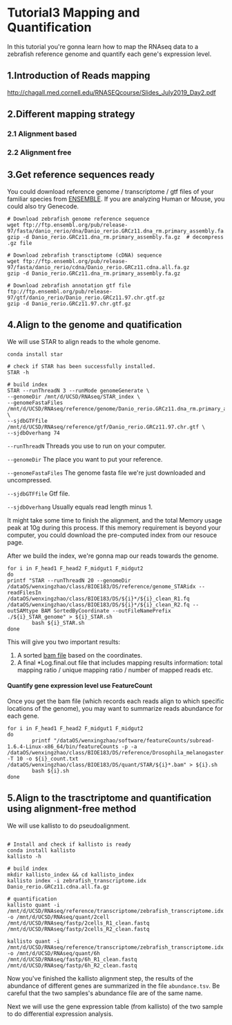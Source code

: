 # Tutorial3 Mapping and Quantification
In this tutorial you're gonna learn how to map the RNAseq data to a zebrafish reference genome and quantify each gene's expression level. 

## 1.Introduction of Reads mapping
http://chagall.med.cornell.edu/RNASEQcourse/Slides_July2019_Day2.pdf

## 2.Different mapping strategy 
### 2.1 Alignment based
### 2.2 Alignment free

## 3.Get reference sequences ready
You could download reference genome / transcriptome / gtf files of your familiar species from [ENSEMBLE](https://uswest.ensembl.org/info/data/ftp/index.html).
If you are analyzing Human or Mouse, you could also try Genecode.

```Shell
# Download zebrafish genome reference sequence 
wget ftp://ftp.ensembl.org/pub/release-97/fasta/danio_rerio/dna/Danio_rerio.GRCz11.dna_rm.primary_assembly.fa.gz
gzip -d Danio_rerio.GRCz11.dna_rm.primary_assembly.fa.gz  # decompress .gz file 

# Download zebrafish transctiptome (cDNA) sequence
wget ftp://ftp.ensembl.org/pub/release-97/fasta/danio_rerio/cdna/Danio_rerio.GRCz11.cdna.all.fa.gz
gzip -d Danio_rerio.GRCz11.dna_rm.primary_assembly.fa.gz

# Download zebrafish annotation gtf file
ftp://ftp.ensembl.org/pub/release-97/gtf/danio_rerio/Danio_rerio.GRCz11.97.chr.gtf.gz
gzip -d Danio_rerio.GRCz11.97.chr.gtf.gz
```
## 4.Align to the genome and quatification
We will use STAR to align reads to the whole genome.
```Shell
conda install star

# check if STAR has been successfully installed.
STAR -h 

# build index
STAR --runThreadN 3 --runMode genomeGenerate \
--genomeDir /mnt/d/UCSD/RNAseq/STAR_index \                    
--genomeFastaFiles /mnt/d/UCSD/RNAseq/reference/genome/Danio_rerio.GRCz11.dna_rm.primary_assembly.fa \  
--sjdbGTFfile /mnt/d/UCSD/RNAseq/reference/gtf/Danio_rerio.GRCz11.97.chr.gtf \
--sjdbOverhang 74                                                
```

`--runThreadN` Threads you use to run on your computer.  

`--genomeDir` The place you want to put your reference.  

`--genomeFastaFiles` The genome fasta file we're just downloaded and uncompressed.  

`--sjdbGTFfile` Gtf file.  

`--sjdbOverhang` Usually equals read length minus 1.  


It might take some time to finish the alignment, and the total Memory usage peak at 10g during this process. If this memory requirement is beyond your computer, you could download the pre-computed index from our resouce page. 


After we build the index, we're gonna map our reads towards the genome.
```Shell
for i in F_head1 F_head2 F_midgut1 F_midgut2
do
printf "STAR --runThreadN 20 --genomeDir /dataOS/wenxingzhao/class/BIOE183/DS/reference/genome_STARidx --readFilesIn /dataOS/wenxingzhao/class/BIOE183/DS/${i}*/${i}_clean_R1.fq /dataOS/wenxingzhao/class/BIOE183/DS/${i}*/${i}_clean_R2.fq --outSAMtype BAM SortedByCoordinate --outFileNamePrefix ./${i}_STAR_genome" > ${i}_STAR.sh
        bash ${i}_STAR.sh 
done
```
This will give you two important results:
1) A sorted [bam file](https://support.illumina.com/help/BS_App_RNASeq_Alignment_OLH_1000000006112/Content/Source/Informatics/BAM-Format.html) based on the coordinates.
2) A final \*Log.final.out file that includes mapping results information: total mapping ratio / unique mapping ratio / number of mapped reads etc. 
 
#### Quantify gene expression level use FeatureCount
Once you get the bam file (which records each reads align to which specific locations of the genome), you may want to summarize reads abundance for each gene.   
```Shell
for i in F_head1 F_head2 F_midgut1 F_midgut2
do
        printf "/dataOS/wenxingzhao/software/featureCounts/subread-1.6.4-Linux-x86_64/bin/featureCounts -p -a /dataOS/wenxingzhao/class/BIOE183/DS/reference/Drosophila_melanogaster.BDGP6.22.97.chr.gtf -T 10 -o ${i}_count.txt /dataOS/wenxingzhao/class/BIOE183/DS/quant/STAR/${i}*.bam" > ${i}.sh
        bash ${i}.sh 
done

```


## 5.Align to the trasctriptome and quantification using alignment-free method
We will use kallisto to do pseudoalignment. 
```Shell

# Install and check if kallisto is ready
conda install kallisto
kallisto -h

# build index
mkdir kallisto_index && cd kallisto_index
kallisto index -i zebrafish_transcriptome.idx Danio_rerio.GRCz11.cdna.all.fa.gz

# quantification
kallisto quant -i /mnt/d/UCSD/RNAseq/reference/transcriptome/zebrafish_transcriptome.idx -o /mnt/d/UCSD/RNAseq/quant/2cell /mnt/d/UCSD/RNAseq/fastp/2cells_R1_clean.fastq /mnt/d/UCSD/RNAseq/fastp/2cells_R2_clean.fastq 

kallisto quant -i /mnt/d/UCSD/RNAseq/reference/transcriptome/zebrafish_transcriptome.idx -o /mnt/d/UCSD/RNAseq/quant/6h /mnt/d/UCSD/RNAseq/fastp/6h_R1_clean.fastq /mnt/d/UCSD/RNAseq/fastp/6h_R2_clean.fastq
```

Now you've finished the kallisto alignment step, the results of the abundance of different genes are summarized in the file 
`abundance.tsv`. Be careful that the two samples's abundance file are of the same name. 

Next we will use the gene expression table (from kallisto) of the two sample to do differential expression analysis. 




